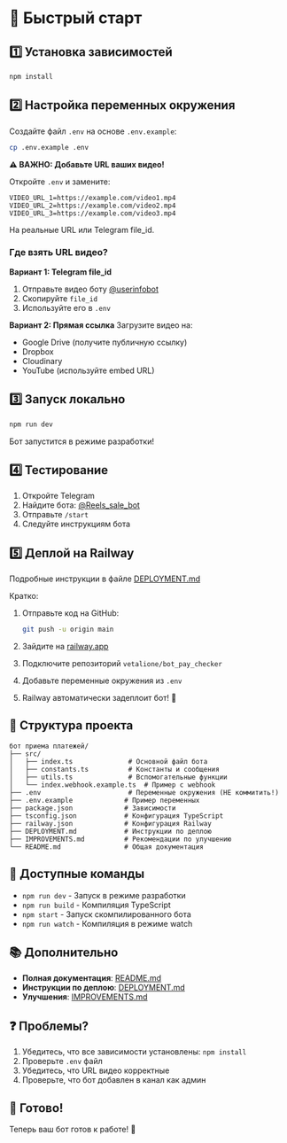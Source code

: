 # 🚀 Быстрый старт

## 1️⃣ Установка зависимостей

```bash
npm install
```

## 2️⃣ Настройка переменных окружения

Создайте файл `.env` на основе `.env.example`:

```bash
cp .env.example .env
```

**⚠️ ВАЖНО: Добавьте URL ваших видео!**

Откройте `.env` и замените:
```env
VIDEO_URL_1=https://example.com/video1.mp4
VIDEO_URL_2=https://example.com/video2.mp4
VIDEO_URL_3=https://example.com/video3.mp4
```

На реальные URL или Telegram file_id.

### Где взять URL видео?

**Вариант 1: Telegram file_id**
1. Отправьте видео боту [@userinfobot](https://t.me/userinfobot)
2. Скопируйте `file_id`
3. Используйте его в `.env`

**Вариант 2: Прямая ссылка**
Загрузите видео на:
- Google Drive (получите публичную ссылку)
- Dropbox
- Cloudinary
- YouTube (используйте embed URL)

## 3️⃣ Запуск локально

```bash
npm run dev
```

Бот запустится в режиме разработки!

## 4️⃣ Тестирование

1. Откройте Telegram
2. Найдите бота: [@Reels_sale_bot](https://t.me/Reels_sale_bot)
3. Отправьте `/start`
4. Следуйте инструкциям бота

## 5️⃣ Деплой на Railway

Подробные инструкции в файле [DEPLOYMENT.md](./DEPLOYMENT.md)

Кратко:
1. Отправьте код на GitHub:
   ```bash
   git push -u origin main
   ```

2. Зайдите на [railway.app](https://railway.app)

3. Подключите репозиторий `vetalione/bot_pay_checker`

4. Добавьте переменные окружения из `.env`

5. Railway автоматически задеплоит бот! 🎉

## 📝 Структура проекта

```
бот приема платежей/
├── src/
│   ├── index.ts              # Основной файл бота
│   ├── constants.ts          # Константы и сообщения
│   ├── utils.ts              # Вспомогательные функции
│   └── index.webhook.example.ts  # Пример с webhook
├── .env                      # Переменные окружения (НЕ коммитить!)
├── .env.example             # Пример переменных
├── package.json             # Зависимости
├── tsconfig.json            # Конфигурация TypeScript
├── railway.json             # Конфигурация Railway
├── DEPLOYMENT.md            # Инструкции по деплою
├── IMPROVEMENTS.md          # Рекомендации по улучшению
└── README.md                # Общая документация
```

## 🔧 Доступные команды

- `npm run dev` - Запуск в режиме разработки
- `npm run build` - Компиляция TypeScript
- `npm start` - Запуск скомпилированного бота
- `npm run watch` - Компиляция в режиме watch

## 📚 Дополнительно

- **Полная документация**: [README.md](./README.md)
- **Инструкции по деплою**: [DEPLOYMENT.md](./DEPLOYMENT.md)
- **Улучшения**: [IMPROVEMENTS.md](./IMPROVEMENTS.md)

## ❓ Проблемы?

1. Убедитесь, что все зависимости установлены: `npm install`
2. Проверьте `.env` файл
3. Убедитесь, что URL видео корректные
4. Проверьте, что бот добавлен в канал как админ

## 🎯 Готово!

Теперь ваш бот готов к работе! 🚀
